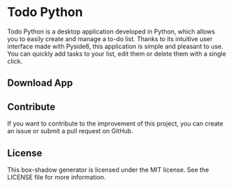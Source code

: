# Todo Python

Todo Python is a desktop application developed in Python, which allows you to easily create and manage a to-do list. Thanks to its intuitive user interface made with Pyside6, this application is simple and pleasant to use. You can quickly add tasks to your list, edit them or delete them with a single click.

## Download App

## Contribute
If you want to contribute to the improvement of this project, you can create an issue or submit a pull request on GitHub.

## License
This box-shadow generator is licensed under the MIT license. See the LICENSE file for more information.
